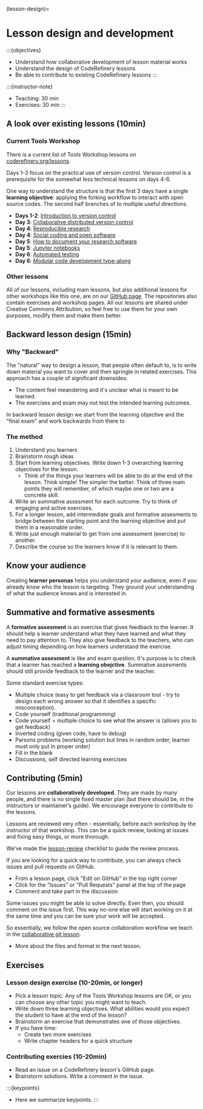 (lesson-design)=

# Lesson design and development

:::{objectives}
- Understand how collaborative development of lesson material works
- Understand the design of CodeRefinery lessons
- Be able to contribute to existing CodeRefinery lessons
:::

:::{instructor-note}
- Teaching: 30 min
- Exercises: 30 min
:::


## A look over existing lessons (10min)

### Current Tools Workshop

There is a current list of Tools Workshop lessons on
[coderefinery.org/lessons](https://coderefinery.org/lessons).

Days 1-3 focus on the practical use of version control. Version control
is a prerequisite for the somewhat less technical lessons on days 4-6.

One way to understand the structure is that the first 3 days have a
single **learning objective**: applying the forking workflow to interact
with open source codes. The second half branches of to multiple useful
directions.

 * **Days 1-2**: [Introduction to version control](https://coderefinery.github.io/git-intro/)
 * **Day 3**: [Collaborative distributed version control](https://coderefinery.github.io/git-collaborative/)
 * **Day 4**: [Reproducible research](https://coderefinery.github.io/reproducible-research/)
 * **Day 4**: [Social coding and open software](https://coderefinery.github.io/social-coding/)
 * **Day 5**: [How to document your research software](https://coderefinery.github.io/documentation/)
 * **Day 5**: [Jupyter notebooks](https://coderefinery.github.io/jupyter/)
 * **Day 6**: [Automated testing](https://coderefinery.github.io/testing/)
 * **Day 6**: [Modular code development type-along](https://coderefinery.github.io/modular-type-along/)


### Other lessons

All of our lessons, including main lessons, but also additional lessons for
other workshops like this one, are on our
[GitHub page](https://github.com/orgs/coderefinery/repositories). The
repositories also contain exercises and workshop pages. All our lessons are
shared under Creative Commons Attribution, so feel free to use them for your
own purposes, modify them and make them better.


## Backward lesson design (15min)

### Why "Backward"

The "natural" way to design a lesson, that people often default to, is
to write down material you want to cover and then springle in related
exercises. This approach has a couple of significant downsides:
 - The content feel meandering and it's unclear what is meant to be learned.
 - The exercises and exam may not test the intended learning outcomes.

In backward lesson design we start from the learning objective and the
"final exam" and work backwards from there to


### The method

 1. Understand you learners
 2. Brainstorm rough ideas
 3. Start from learning objectives. Write down 1-3 overarching learning
   objectives for the lesson.
    - Think of the things your learners will
      be able to do at the end of the lesson. Think simple! The simpler
      the better. Think of three main points they will remember, of which
      maybe one or two are a concrete skill.
 4. Write an summative assesment for each outcome. Try to think of engaging
    and active exercises.
 5. For a longer lesson, add intermediate goals and formative assesments
    to bridge between the starting point and the learning objective and put them
    in a reasonable order.
 6. Write just enough material to get from one assessment (exercise) to another.
 7. Describe the course so the learners know if it is relevant to them.


## Know your audience

Creating **learner personas** helps you understand your audience, even if you
already know who the lesson is targeting. They ground your understanding of
what the audience knows and is interested in.


## Summative and formative assesments

A **formative assesment** is an exercise that gives feedback to the learner.
It should help a learner understand what they have learned and what they need
to pay attention to. They also give feedback to the teachers, who can adjust
timing depending on how learners understand the exercise.

A **summative assesment** is like and exam question. It's purpose is to check
that a learner has reached a **learning obejctive**. Summative assesments
should still provide feedback to the learner and the teacher.

Some standard exercise types:
 - Multiple choice (easy to get feedback via a classroom tool - try to design each wrong answer so that it identifies a specific misconception).
 - Code yourself (traditional programming)
 - Code yourself + multiple choice to see what the answer is (allows you to get feedback)
 - Inverted coding (given code, have to debug)
 - Parsons problems (working solution but lines in random order, learner must only put in proper order)
 - Fill in the blank
 - Discussions, self directed learning exercises


## Contributing (5min)

Our lessons are **collaboratively developed**. They are made by many people, and
there is no single fixed master plan (but there should be, in the instructors or
maintainer’s guide). We encourage everyone to contribute to the lessons.

Lessons are reviewed very often - essentially, before each workshop by the
instructor of that workshop. This can be a quick review, looking at issues and
fixing easy things, or more thorough.

We’ve made the [lesson-review](https://coderefinery.github.io/manuals/lesson-review/)
checklist to guide the review process.

If you are looking for a quick way to contribute, you can always check issues and
pull requests on GitHub.
 - From a lesson page, click "Edit on GitHub" in the top right corner
 - Click for the "Issues" or "Pull Requests" panel at the top of the page
 - Comment and take part in the discussion

Some issues you might be able to solve directly. Even then, you should comment on
the issue first. This way no-one else will start working on it at the same time and
you can be sure your work will be accepted.

So essentially, we follow the open source collaboration workflow we teach in the
[collaborative git lesson](https://coderefinery.github.io/git-collaborative/forking-workflow/).

- More about the files and format in the next lesson.


## Exercises

### Lesson design exercise (10-20min, or longer)

 - Pick a lesson topic. Any of the Tools Workshop lessons are OK,
   or you can choose any other topic you might want to teach.
 - Write down three learning objectives. What abilities would you
   expect the student to have at the end of the lesson?
 - Brainstorm an exercise that demonstrates one of those objectives.
 - If you have time:
   - Create two more exercises
   - Write chapter headers for a quick structure


### Contributing exercies (10-20min)

 - Read an issue on a CodeRefinery lesson's GitHub page.
 - Brainstorm solutions. Write a comment in the issue.


:::{keypoints}
- Here we summarize keypoints.
:::
